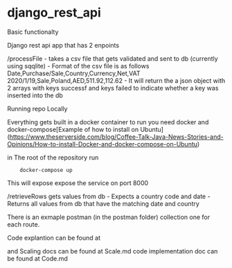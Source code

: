# django_rest_api

Basic functionalty 

Django rest api app that has 2 enpoints

/processFile - takes a csv file that gets validated and sent to db (currently using sqqlite)
    - Format of the csv file is as follows 
        Date,Purchase/Sale,Country,Currency,Net,VAT
        2020/1/19,Sale,Poland,AED,511.92,112.62
    - It will return the a json object with 2 arrays with keys successf and keys failed to indicate whether a key was inserted into the db

Running repo Locally

Everything gets built in a docker container to run you need docker and docker-compose[Example of how to install on Ubuntu] (https://www.theserverside.com/blog/Coffee-Talk-Java-News-Stories-and-Opinions/How-to-install-Docker-and-docker-compose-on-Ubuntu)

in The root of the repository run 

```
    docker-compose up
```
This will expose expose the service on port 8000


/retrieveRows gets values from db
    - Expects a country code and date 
    - Returns all values from db that have the matching date and country
    
  There is an exmaple postman (in the postman folder) collection one for each route.
  
  Code explantion can be found at
  
  and Scaling docs can be found at Scale.md
  code implementation doc can be found at Code.md


